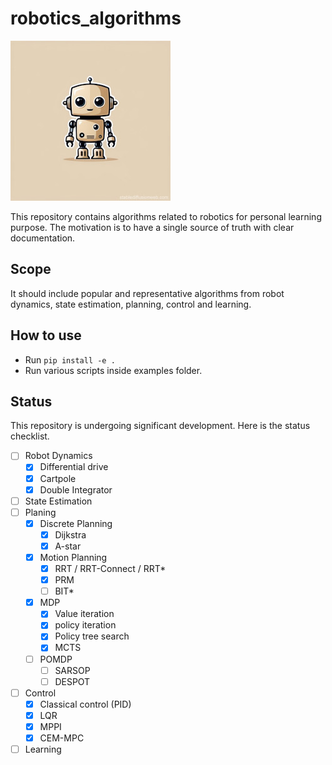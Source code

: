 # robotics_algorithms

![logo](/doc/logo.jpg "logo")

This repository contains algorithms related to robotics for personal learning purpose. The motivation is to have
a single source of truth with clear documentation.

## Scope

It should include popular and representative algorithms from robot dynamics, state estimation, planning, control and
learning.

## How to use

- Run `pip install -e .`
- Run various scripts inside examples folder.

## Status
This repository is undergoing significant development. Here is the status checklist.

- [ ] Robot Dynamics
  - [x] Differential drive
  - [x] Cartpole
  - [x] Double Integrator
- [ ] State Estimation
- [ ] Planing
  - [x] Discrete Planning
    - [x] Dijkstra
    - [x] A-star
  - [x] Motion Planning
    - [x] RRT / RRT-Connect / RRT*
    - [x] PRM
    - [ ] BIT*
  - [x] MDP
    - [x] Value iteration
    - [x] policy iteration
    - [x] Policy tree search
    - [x] MCTS
  - [ ] POMDP
    - [ ] SARSOP
    - [ ] DESPOT
- [ ] Control
  - [x] Classical control (PID)
  - [x] LQR
  - [x] MPPI
  - [x] CEM-MPC
- [ ] Learning